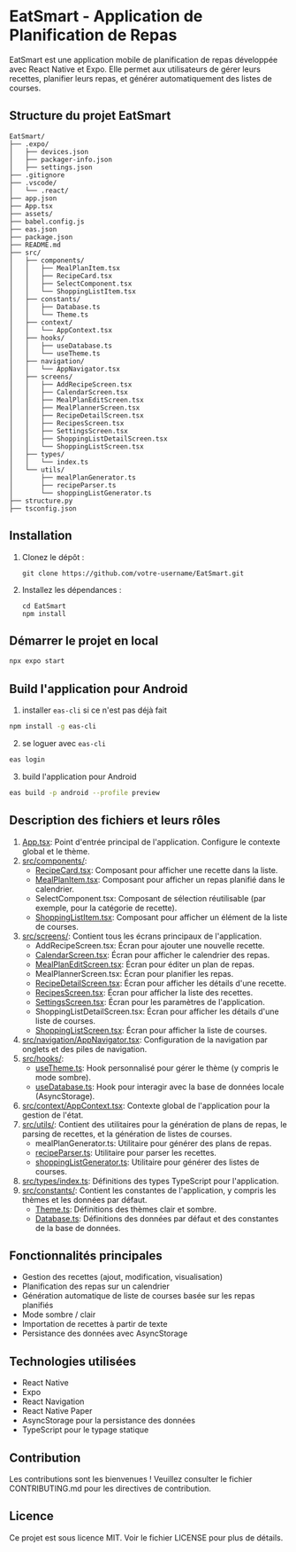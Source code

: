 # EatSmart - Application de Planification de Repas

EatSmart est une application mobile de planification de repas développée avec React Native et Expo. Elle permet aux utilisateurs de gérer leurs recettes, planifier leurs repas, et générer automatiquement des listes de courses.

## Structure du projet EatSmart

```
EatSmart/
├── .expo/
│   ├── devices.json
│   ├── packager-info.json
│   ├── settings.json
├── .gitignore
├── .vscode/
│   └── .react/
├── app.json
├── App.tsx
├── assets/
├── babel.config.js
├── eas.json
├── package.json
├── README.md
├── src/
│   ├── components/
│   │   ├── MealPlanItem.tsx
│   │   ├── RecipeCard.tsx
│   │   ├── SelectComponent.tsx
│   │   └── ShoppingListItem.tsx
│   ├── constants/
│   │   ├── Database.ts
│   │   └── Theme.ts
│   ├── context/
│   │   └── AppContext.tsx
│   ├── hooks/
│   │   ├── useDatabase.ts
│   │   └── useTheme.ts
│   ├── navigation/
│   │   └── AppNavigator.tsx
│   ├── screens/
│   │   ├── AddRecipeScreen.tsx
│   │   ├── CalendarScreen.tsx
│   │   ├── MealPlanEditScreen.tsx
│   │   ├── MealPlannerScreen.tsx
│   │   ├── RecipeDetailScreen.tsx
│   │   ├── RecipesScreen.tsx
│   │   ├── SettingsScreen.tsx
│   │   ├── ShoppingListDetailScreen.tsx
│   │   └── ShoppingListScreen.tsx
│   ├── types/
│   │   └── index.ts
│   └── utils/
│       ├── mealPlanGenerator.ts
│       ├── recipeParser.ts
│       └── shoppingListGenerator.ts
├── structure.py
├── tsconfig.json
```

## Installation

1. Clonez le dépôt :
   ```
   git clone https://github.com/votre-username/EatSmart.git
   ```
2. Installez les dépendances :
   ```
   cd EatSmart
   npm install
   ```

## Démarrer le projet en local

```bash
npx expo start
```

## Build l'application pour Android

1. installer `eas-cli` si ce n'est pas déjà fait
```bash
npm install -g eas-cli
```
2. se loguer avec `eas-cli`
```bash
eas login
```
3. build l'application pour Android
```bash
eas build -p android --profile preview
```

## Description des fichiers et leurs rôles

1. [App.tsx](./App.tsx): Point d'entrée principal de l'application. Configure le contexte global et le thème.
2. [src/components/](./src/components/):
   - [RecipeCard.tsx](./src/components/RecipeCard.tsx): Composant pour afficher une recette dans la liste.
   - [MealPlanItem.tsx](./src/components/MealPlanItem.tsx): Composant pour afficher un repas planifié dans le calendrier.
   - SelectComponent.tsx: Composant de sélection réutilisable (par exemple, pour la catégorie de recette).
   - [ShoppingListItem.tsx](./src/components/ShoppingListItem.tsx): Composant pour afficher un élément de la liste de courses.
3. [src/screens/](./src/screens/): Contient tous les écrans principaux de l'application.
   - AddRecipeScreen.tsx: Écran pour ajouter une nouvelle recette.
   - [CalendarScreen.tsx](./src/screens/CalendarScreen.tsx): Écran pour afficher le calendrier des repas.
   - [MealPlanEditScreen.tsx](./src/screens/MealPlanEditScreen.tsx): Écran pour éditer un plan de repas.
   - MealPlannerScreen.tsx: Écran pour planifier les repas.
   - [RecipeDetailScreen.tsx](./src/screens/RecipeDetailScreen.tsx): Écran pour afficher les détails d'une recette.
   - [RecipesScreen.tsx](./src/screens/RecipesScreen.tsx): Écran pour afficher la liste des recettes.
   - [SettingsScreen.tsx](./src/screens/SettingsScreen.tsx): Écran pour les paramètres de l'application.
   - ShoppingListDetailScreen.tsx: Écran pour afficher les détails d'une liste de courses.
   - [ShoppingListScreen.tsx](./src/screens/ShoppingListScreen.tsx): Écran pour afficher la liste de courses.
4. [src/navigation/AppNavigator.tsx](./src/navigation/AppNavigator.tsx): Configuration de la navigation par onglets et des piles de navigation.
5. [src/hooks/](./src/hooks/):
   - [useTheme.ts](./src/hooks/useTheme.ts): Hook personnalisé pour gérer le thème (y compris le mode sombre).
   - [useDatabase.ts](./src/hooks/useDatabase.ts): Hook pour interagir avec la base de données locale (AsyncStorage).
6. [src/context/AppContext.tsx](./src/context/AppContext.tsx): Contexte global de l'application pour la gestion de l'état.
7. [src/utils/](./src/utils/): Contient des utilitaires pour la génération de plans de repas, le parsing de recettes, et la génération de listes de courses.
   - mealPlanGenerator.ts: Utilitaire pour générer des plans de repas.
   - [recipeParser.ts](./src/utils/recipeParser.ts): Utilitaire pour parser les recettes.
   - [shoppingListGenerator.ts](./src/utils/shoppingListGenerator.ts): Utilitaire pour générer des listes de courses.
8. [src/types/index.ts](./src/types/index.ts): Définitions des types TypeScript pour l'application.
9. [src/constants/](./src/constants/): Contient les constantes de l'application, y compris les thèmes et les données par défaut.
   - [Theme.ts](./src/constants/Theme.ts): Définitions des thèmes clair et sombre.
   - [Database.ts](./src/constants/Database.ts): Définitions des données par défaut et des constantes de la base de données.

## Fonctionnalités principales

- Gestion des recettes (ajout, modification, visualisation)
- Planification des repas sur un calendrier
- Génération automatique de liste de courses basée sur les repas planifiés
- Mode sombre / clair
- Importation de recettes à partir de texte
- Persistance des données avec AsyncStorage

## Technologies utilisées

- React Native
- Expo
- React Navigation
- React Native Paper
- AsyncStorage pour la persistance des données
- TypeScript pour le typage statique

## Contribution

Les contributions sont les bienvenues ! Veuillez consulter le fichier CONTRIBUTING.md pour les directives de contribution.

## Licence

Ce projet est sous licence MIT. Voir le fichier LICENSE pour plus de détails.